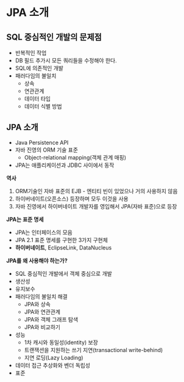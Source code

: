 # JPA 소개

## SQL 중심적인 개발의 문제점

- 반복적인 작업
- DB 필드 추가시 모든 쿼리들을 수정해야 한다.
- SQL에 의존적인 개발
- 패러다임의 불일치
    - 상속
    - 연관관계
    - 데이터 타입
    - 데이터 식별 방법

## JPA 소개

- Java Persistence API
- 자바 진영의 ORM 기술 표준
    - Object-relational mapping(객체 관계 매핑)
- JPA는 애플리케이션과 JDBC 사이에서 동작

**역사**

1. ORM기술인 자바 표준의 EJB - 엔티티 빈이 있었으나 거의 사용하지 않음
2. 하이버네이트(오픈소스) 등장하며 모두 이것을 사용
3. 자바 진영에서 하이버네이트 개발자를 영입해서 JPA(자바 표준)으로 등장

**JPA는 표준 명세**

- JPA는 인터페이스의 모음
- JPA 2.1 표준 명세를 구현한 3가지 구현체
- **하이버네이트**, EclipseLink, DataNucleus

**JPA를 왜 사용해야 하는가?**

- SQL 중심적인 개발에서 객체 중심으로 개발
- 생산성
- 유지보수
- 패러다임의 불일치 해결
    - JPA와 상속
    - JPA와 연관관계
    - JPA와 객체 그래프 탐색
    - JPA와 비교하기
- 성능
    - 1차 캐시와 동일성(identity) 보장
    - 트랜잭션을 지원하는 쓰기 지연(transactional write-behind)
    - 지연 로딩(Lazy Loading)
- 데이터 접근 추상화와 벤더 독립성
- 표준
